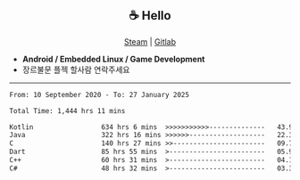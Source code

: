 <h2 align="center"> ☕ Hello </h2>

<p align="center">
  <a href="https://steamcommunity.com/id/Niforances/">Steam</a> |
  <a href="https://gitlab.com/niforances">Gitlab</a>
</p>

 - **Android / Embedded Linux / Game Development**
 - 장르불문 플젝 할사람 연락주세요

------

<!--START_SECTION:waka-->

```txt
From: 10 September 2020 - To: 27 January 2025

Total Time: 1,444 hrs 11 mins

Kotlin                 634 hrs 6 mins  >>>>>>>>>>>--------------   43.91 %
Java                   322 hrs 16 mins >>>>>>-------------------   22.31 %
C                      140 hrs 27 mins >>-----------------------   09.73 %
Dart                   85 hrs 55 mins  >------------------------   05.95 %
C++                    60 hrs 31 mins  >------------------------   04.19 %
C#                     48 hrs 32 mins  >------------------------   03.36 %
```

<!--END_SECTION:waka-->
